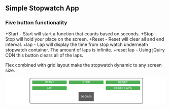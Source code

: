 ## Simple Stopwatch App

### Five button functionality

+Start - Start will start a function that counts based on seconds.
+Stop - Stop will hold your place on the screen.
+Reset -  Reset will clear all and end interval.
+lap - Lap will display the time from stop watch underneath stopwatch container. The amount of laps is infinite.
+reset lap - Using jQuiry CDN this button clears all of the laps. 



Flex combined with grid layout make the stopwatch dynamic to any screen size. 


![](stopWatch.png)


